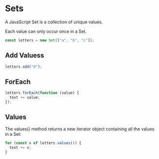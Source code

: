 # Sets

A JavaScript Set is a collection of unique values.

Each value can only occur once in a Set.

```js
const letters = new Set(["a", "b", "c"]);
```

## Add Valuess

```js
letters.add("d");
```

## ForEach

```js
letters.forEach(function (value) {
  text += value;
});
```

## Values

The values() method returns a new iterator object containing all the values in a Set:

```js
for (const x of letters.values()) {
  text += x;
}
```
